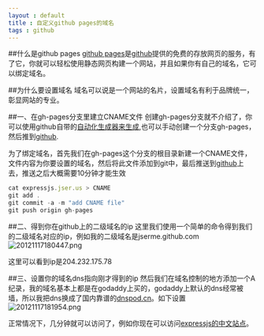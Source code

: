 ```yaml
---
layout : default 
title : 自定义github pages的域名
tags : github 
---
```


##什么是github pages
[github pages](http://pages.github.com/)是[github]提供的免费的存放网页的服务，有了它，你就可以轻松使用静态网页构建一个网站，并且如果你有自己的域名，它可以绑定域名。

##为什么要设置域名
域名可以说是一个网站的名片，设置域名有利于品牌统一，彰显网站的专业。

##一、在gh-pages分支里建立CNAME文件
创建gh-pages分支就不介绍了，你可以使用github自带的[自动化生成器来生成](https://help.github.com/articles/creating-pages-with-the-automatic-generator),也可以手动创建一个分支gh-pages，然后推到[github].

为了绑定域名，首先我们在gh-pages这个分支的根目录新建一个CNAME文件，文件内容为你要设置的域名，然后将此文件添加到git中，最后推送到[github]上去，推送之后大概需要10分钟才能生效

```javascript
cat expressjs.jser.us > CNAME
git add .
git commit -a -m "add CNAME file"
git push origin gh-pages 
```

##二、得到你在github上的二级域名的ip
这里我们使用一个简单的命令得到我们的二级域名对应的ip，例如我的二级域名是jserme.github.com
![20121117180447.png](http://s.jser.me/images/1353148911110_20121117180447.png)

这里可以看到ip是204.232.175.78

##三、设置你的域名dns指向刚才得到的ip
然后我们在域名控制的地方添加一个A纪录，我的域名基本上都是在godaddy上买的，godaddy上默认的dns经常被墙，所以我把dns换成了国内靠谱的[dnspod.cn](http://dnspod.cn)。如下设置
![20121117181954.png](http://s.jser.me/images/1353149138934_20121117181954.png)

正常情况下，几分钟就可以访问了，例如你现在可以访问[expressjs的中文站点](http://expressjs.jser.us)。



[github]:https://github.com
